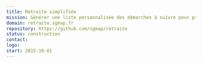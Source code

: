 ```yaml
---
title: Retraite simplifiée
mission: Générer une liste personnalisée des démarches à suivre pour prendre sa retraite.
domain: retraite.sgmap.fr
repository: https://github.com/sgmap/retraite
status: construction
contact:
logo:
start: 2015-10-01
---
```

